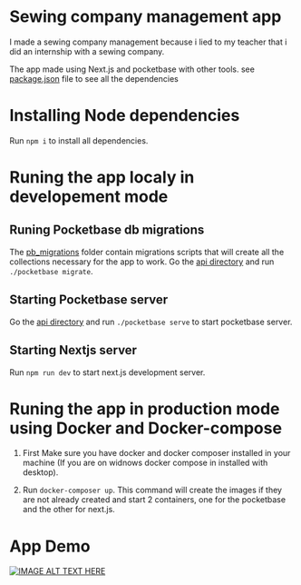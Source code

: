# Sewing company management app

I made a sewing company management because i lied to my teacher that i did an internship with a sewing company.

The app made using Next.js and pocketbase with other tools. see [package.json](package.json) file to see all the dependencies

# Installing Node dependencies

Run `npm i` to install all dependencies.

# Runing the app localy in developement mode

## Runing Pocketbase db migrations

The [pb_migrations](api/pb_migrations) folder contain migrations scripts that will create all the collections necessary for the app to work.
Go the [api directory](api) and run `./pocketbase migrate`.

## Starting Pocketbase server

Go the [api directory](api) and run `./pocketbase serve` to start pocketbase server.

## Starting Nextjs server

Run `npm run dev` to start next.js development server.

# Runing the app in production mode using Docker and Docker-compose

1. First Make sure you have docker and docker composer installed in your machine (If you are on widnows docker compose in installed with desktop).

2. Run `docker-composer up`. This command will create the images if they are not already created and start 2 containers, one for the pocketbase and the other for next.js.

# App Demo

[![IMAGE ALT TEXT HERE](https://img.youtube.com/vi/t-KmiOwCi2g/default.jpg)]([https://www.youtube.com/watch?v=YOUTUBE_VIDEO_ID_HERE](https://www.youtube.com/watch?v=t-KmiOwCi2g&ab_channel=HashashinMaster))


